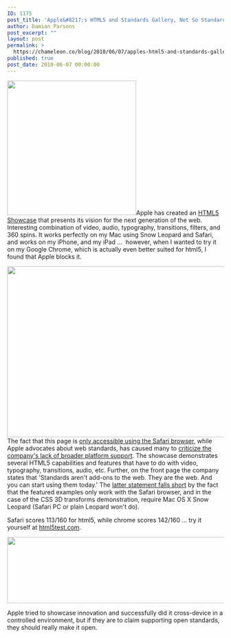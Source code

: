 ```yaml
---
ID: 1175
post_title: 'Apple&#8217;s HTML5 and Standards Gallery, Not So Standard'
author: Damion Parsons
post_excerpt: ""
layout: post
permalink: >
  https://chameleon.co/blog/2010/06/07/apples-html5-and-standards-gallery-not-so-standard/
published: true
post_date: 2010-06-07 00:00:00
---
```

<img class="alignleft size-full wp-image-1166" title="Apple HTML5 Web Standards" src="https://takemetoyourleader.com/wp-content/uploads/2010/06/hero.png" alt="" width="300" height="313" />Apple has created an <a title="Apple HTML5 Web Standards" href="https://www.apple.com/html5/" target="_blank" rel="noopener noreferrer">HTML5 Showcase</a> that presents its vision for the next generation of the web. Interesting combination of video, audio, typography, transitions, filters, and 360 spins. It works perfectly on my Mac using Snow Leopard and Safari, and works on my iPhone, and my iPad ...  however, when I wanted to try it on my Google Chrome, which is actually even better suited for html5, I found that Apple blocks it.

<img class="alignnone size-full wp-image-1168" title="apple html5 chrome fail" src="https://takemetoyourleader.com/wp-content/uploads/2010/06/apple-html5-chrome-fail.png" alt="" width="527" height="398" />

<!--more-->The fact that this page is <a href="https://www.infoq.com/news/2010/06/apple-html5-gallery" target="_blank" rel="noopener noreferrer">only accessible using the Safari browser</a>, while Apple advocates about web standards, has caused many to <a href="https://www.0xdeadbeef.com/weblog/2010/06/intellectual-honesty-and-html5/" target="_blank" rel="noopener noreferrer">criticize the company's lack of broader platform support</a>. The showcase demonstrates several HTML5 capabilities and features that have to do with video, typography, transitions, audio, etc. Further, on the front page the company states that 'Standards aren't add-ons to the web. They are the web. And you can start using them today.' The <a href="https://www.webmonkey.com/2010/06/apples-html5-showcase-less-about-web-standards-more-about-apple/" target="_blank" rel="noopener noreferrer">latter statement falls short</a> by the fact that the featured examples only work with the Safari browser, and in the case of the CSS 3D transforms demonstration, require Mac OS X Snow Leopard (Safari PC or plain Leopard won't do).

Safari scores 113/160 for html5, while chrome scores 142/160 ... try it yourself at <a title="html5 browser test" href="https://html5test.com/" target="_blank" rel="noopener noreferrer">html5test.com</a>.

<img class="alignnone size-full wp-image-1170" title="safari vs chrome" src="https://takemetoyourleader.com/wp-content/uploads/2010/06/safari-vs-chrome1.png" alt="" width="550" height="154" />

Apple tried to showcase innovation and successfully did it cross-device in a controlled environment, but if they are to claim supporting open standards, they should really make it open.